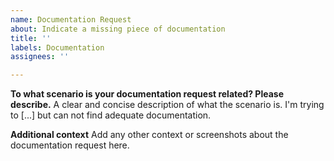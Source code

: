 ```yaml
---
name: Documentation Request
about: Indicate a missing piece of documentation
title: ''
labels: Documentation
assignees: ''

---
```


**To what scenario is your documentation request related? Please describe.**
A clear and concise description of what the scenario is. I'm trying to [...] but can not find adequate documentation.

**Additional context**
Add any other context or screenshots about the documentation request here.
